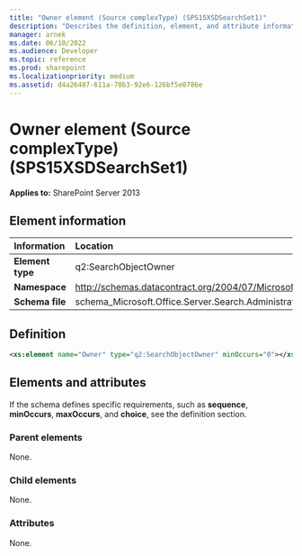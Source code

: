 ```yaml
---
title: "Owner element (Source complexType) (SPS15XSDSearchSet1)"
description: "Describes the definition, element, and attribute information for the Owner element (Source complexType) (SPS15XSDSearchSet1)."
manager: arnek
ms.date: 06/10/2022
ms.audience: Developer
ms.topic: reference
ms.prod: sharepoint
ms.localizationpriority: medium
ms.assetid: d4a26487-611a-70b3-92e6-126bf5e0786e
---
```


# Owner element (Source complexType) (SPS15XSDSearchSet1)

**Applies to:** SharePoint Server 2013
  
## Element information

|Information|Location|
|:-----|:-----|
|**Element type**|q2:SearchObjectOwner|
|**Namespace**|http://schemas.datacontract.org/2004/07/Microsoft.Office.Server.Search.Administration.Query|
|**Schema file**|schema_Microsoft.Office.Server.Search.Administration.Query.xsd|
   
## Definition

```XML
<xs:element name="Owner" type="q2:SearchObjectOwner" minOccurs="0"></xs:element>

```

## Elements and attributes

If the schema defines specific requirements, such as **sequence**, **minOccurs**, **maxOccurs**, and **choice**, see the definition section. 
  
### Parent elements

None.
  
### Child elements

None.
  
### Attributes

None.
  

